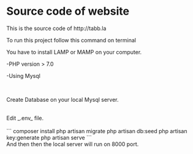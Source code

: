 <h1>Source code of website</h1>
<p>This is the source code of http://tabb.la</p>

<p>To run this project follow this command on terminal</p>
<p>You have to install LAMP or MAMP on your computer.</p>
<p>-PHP version > 7.0</p>
<p>-Using Mysql</p>
<br>
<p>Create Database on your local Mysql server.</p>
<br>
Edit _.env_ file.
<br><br>
```
composer install
php artisan migrate
php artisan db:seed
php artisan key:generate
php artisan serve
```
<br>
And then then the local server will run on 8000 port.
<br>
